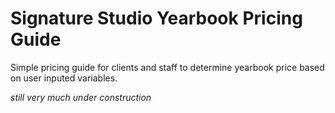 Signature Studio Yearbook Pricing Guide
=======================================

Simple pricing guide for clients and staff to determine yearbook price based on user inputed variables.

*still very much under construction*